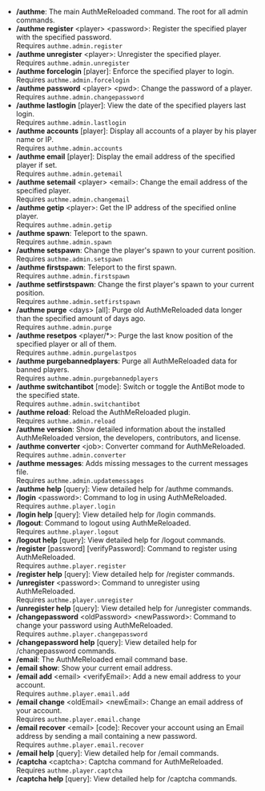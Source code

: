 - **/authme**: The main AuthMeReloaded command. The root for all admin commands.
- **/authme register** &lt;player> &lt;password>: Register the specified player with the specified password.
  <br />Requires `authme.admin.register`
- **/authme unregister** &lt;player>: Unregister the specified player.
  <br />Requires `authme.admin.unregister`
- **/authme forcelogin** [player]: Enforce the specified player to login.
  <br />Requires `authme.admin.forcelogin`
- **/authme password** &lt;player> &lt;pwd>: Change the password of a player.
  <br />Requires `authme.admin.changepassword`
- **/authme lastlogin** [player]: View the date of the specified players last login.
  <br />Requires `authme.admin.lastlogin`
- **/authme accounts** [player]: Display all accounts of a player by his player name or IP.
  <br />Requires `authme.admin.accounts`
- **/authme email** [player]: Display the email address of the specified player if set.
  <br />Requires `authme.admin.getemail`
- **/authme setemail** &lt;player> &lt;email>: Change the email address of the specified player.
  <br />Requires `authme.admin.changemail`
- **/authme getip** &lt;player>: Get the IP address of the specified online player.
  <br />Requires `authme.admin.getip`
- **/authme spawn**: Teleport to the spawn.
  <br />Requires `authme.admin.spawn`
- **/authme setspawn**: Change the player's spawn to your current position.
  <br />Requires `authme.admin.setspawn`
- **/authme firstspawn**: Teleport to the first spawn.
  <br />Requires `authme.admin.firstspawn`
- **/authme setfirstspawn**: Change the first player's spawn to your current position.
  <br />Requires `authme.admin.setfirstspawn`
- **/authme purge** &lt;days> [all]: Purge old AuthMeReloaded data longer than the specified amount of days ago.
  <br />Requires `authme.admin.purge`
- **/authme resetpos** &lt;player/*>: Purge the last know position of the specified player or all of them.
  <br />Requires `authme.admin.purgelastpos`
- **/authme purgebannedplayers**: Purge all AuthMeReloaded data for banned players.
  <br />Requires `authme.admin.purgebannedplayers`
- **/authme switchantibot** [mode]: Switch or toggle the AntiBot mode to the specified state.
  <br />Requires `authme.admin.switchantibot`
- **/authme reload**: Reload the AuthMeReloaded plugin.
  <br />Requires `authme.admin.reload`
- **/authme version**: Show detailed information about the installed AuthMeReloaded version, the developers, contributors, and license.
- **/authme converter** &lt;job>: Converter command for AuthMeReloaded.
  <br />Requires `authme.admin.converter`
- **/authme messages**: Adds missing messages to the current messages file.
  <br />Requires `authme.admin.updatemessages`
- **/authme help** [query]: View detailed help for /authme commands.
- **/login** &lt;password>: Command to log in using AuthMeReloaded.
  <br />Requires `authme.player.login`
- **/login help** [query]: View detailed help for /login commands.
- **/logout**: Command to logout using AuthMeReloaded.
  <br />Requires `authme.player.logout`
- **/logout help** [query]: View detailed help for /logout commands.
- **/register** [password] [verifyPassword]: Command to register using AuthMeReloaded.
  <br />Requires `authme.player.register`
- **/register help** [query]: View detailed help for /register commands.
- **/unregister** &lt;password>: Command to unregister using AuthMeReloaded.
  <br />Requires `authme.player.unregister`
- **/unregister help** [query]: View detailed help for /unregister commands.
- **/changepassword** &lt;oldPassword> &lt;newPassword>: Command to change your password using AuthMeReloaded.
  <br />Requires `authme.player.changepassword`
- **/changepassword help** [query]: View detailed help for /changepassword commands.
- **/email**: The AuthMeReloaded email command base.
- **/email show**: Show your current email address.
- **/email add** &lt;email> &lt;verifyEmail>: Add a new email address to your account.
  <br />Requires `authme.player.email.add`
- **/email change** &lt;oldEmail> &lt;newEmail>: Change an email address of your account.
  <br />Requires `authme.player.email.change`
- **/email recover** &lt;email> [code]: Recover your account using an Email address by sending a mail containing a new password.
  <br />Requires `authme.player.email.recover`
- **/email help** [query]: View detailed help for /email commands.
- **/captcha** &lt;captcha>: Captcha command for AuthMeReloaded.
  <br />Requires `authme.player.captcha`
- **/captcha help** [query]: View detailed help for /captcha commands.